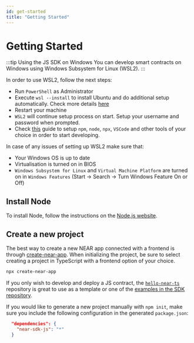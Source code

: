 ```yaml
---
id: get-started
title: "Getting Started"
---
```


# Getting Started

:::tip Using the JS SDK on Windows
You can develop smart contracts on Windows using Windows Subsystem for Linux (WSL2).
:::

In order to use WSL2, follow the next steps:

- Run `PowerShell` as Administrator
- Execute `wsl --install` to install Ubuntu and do additional setup automatically. Check more details [here](https://learn.microsoft.com/en-us/windows/wsl/install)
- Restart your machine
- `WSL2` will continue setup process on start. Setup your username and password when prompted.
- Check [this](https://learn.microsoft.com/en-us/windows/dev-environment/javascript/nodejs-on-wsl) guide to setup `npm`, `node`, `npx`, `VSCode` and other tools of your choice in order to start developing.

In case of any issues of setting up WSL2 make sure that:

- Your Windows OS is up to date
- Virtualisation is turned on in BIOS
- `Windows Subsystem for Linux` and `Virtual Machine Platform` are turned on in `Windows Features` (Start -> Search -> Turn Windows Feature On or Off)

## Install Node

To install Node, follow the instructions on the [Node.js website](https://nodejs.org/en/download/).

## Create a new project

The best way to create a new NEAR app connected with a frontend is through [create-near-app](https://github.com/near/create-near-app). When initializing the project, be sure to select creating a project in TypeScript with a frontend option of your choice.

```bash
npx create-near-app
```

If you only wish to develop and deploy a JS contract, the [`hello-near-ts`](https://github.com/near-examples/hello-near-examples/tree/main/contract-ts) repository is great to use as a template or one of the [examples in the SDK repository](https://github.com/near/near-sdk-js/tree/develop/examples/src).

If you would like to generate a new project manually with `npm init`, make sure you include the following configuration in the generated `package.json`:

```json
  "dependencies": {
    "near-sdk-js": "*"
  }
```
